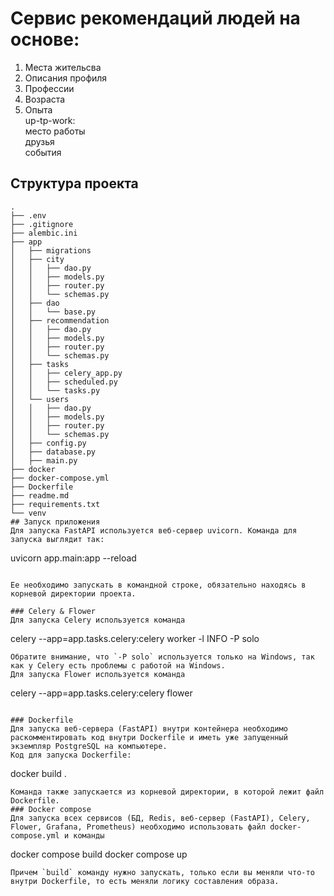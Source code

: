 # Сервис рекомендаций людей на основе:
 1. Места жительсва
 2. Описания профиля
 3. Профессии
 4. Возраста
 5. Опыта  
up-tp-work:  
место работы  
друзья  
события  



## Структура проекта
```             
.
├── .env
├── .gitignore
├── alembic.ini
├── app
│   ├── migrations
│   ├── city
│   │   ├── dao.py
│   │   ├── models.py
│   │   ├── router.py
│   │   └── schemas.py
│   ├── dao
│   │   └── base.py
│   ├── recommendation
│   │   ├── dao.py
│   │   ├── models.py
│   │   ├── router.py
│   │   └── schemas.py
│   ├── tasks
│   │   ├── celery_app.py
│   │   ├── scheduled.py
│   │   └── tasks.py
│   └── users
│   │   ├── dao.py
│   │   ├── models.py
│   │   ├── router.py
│   │   └── schemas.py
│   ├── config.py
│   ├── database.py
│   ├── main.py
├── docker
├── docker-compose.yml
├── Dockerfile
├── readme.md
├── requirements.txt
└── venv
## Запуск приложения
Для запуска FastAPI используется веб-сервер uvicorn. Команда для запуска выглядит так:  
```
uvicorn app.main:app --reload
```  

Ее необходимо запускать в командной строке, обязательно находясь в корневой директории проекта.

### Celery & Flower
Для запуска Celery используется команда  
```
celery --app=app.tasks.celery:celery worker -l INFO -P solo
```
Обратите внимание, что `-P solo` используется только на Windows, так как у Celery есть проблемы с работой на Windows.  
Для запуска Flower используется команда  
```
celery --app=app.tasks.celery:celery flower
``` 

### Dockerfile
Для запуска веб-сервера (FastAPI) внутри контейнера необходимо раскомментировать код внутри Dockerfile и иметь уже запущенный экземпляр PostgreSQL на компьютере.
Код для запуска Dockerfile:  
```
docker build .
```  
Команда также запускается из корневой директории, в которой лежит файл Dockerfile.
### Docker compose
Для запуска всех сервисов (БД, Redis, веб-сервер (FastAPI), Celery, Flower, Grafana, Prometheus) необходимо использовать файл docker-compose.yml и команды
```
docker compose build
docker compose up
```
Причем `build` команду нужно запускать, только если вы меняли что-то внутри Dockerfile, то есть меняли логику составления образа.
